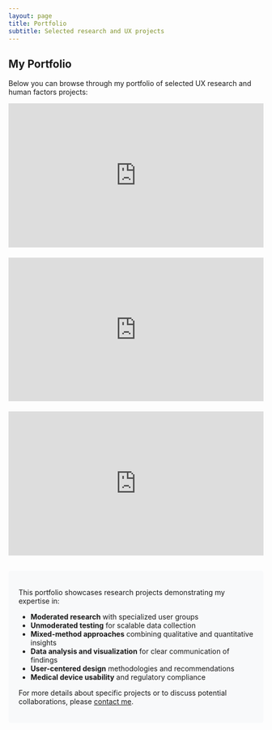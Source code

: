```yaml
---
layout: page
title: Portfolio
subtitle: Selected research and UX projects
---
```


## My Portfolio

Below you can browse through my portfolio of selected UX research and human factors projects:

<div class="portfolio-container">
  <div class="embed-responsive embed-responsive-16by9 mb-4">
    <iframe class="embed-responsive-item" src="https://docs.google.com/presentation/d/10SOJTjEDfZehtc9RurXNt3WE9oF5AHcQNurLejZT-60/embed?start=false&loop=false&delayms=3000" frameborder="0" allowfullscreen="true" mozallowfullscreen="true" webkitallowfullscreen="true"></iframe>
  </div>
  
  <div class="embed-responsive embed-responsive-16by9 mb-4">
    <iframe class="embed-responsive-item" src="https://docs.google.com/presentation/d/1tqirth_FFt9gmExEyhfz_WwVCWq42oG0HeQ-KzO9c9w/embed?start=false&loop=false&delayms=3000" frameborder="0" allowfullscreen="true" mozallowfullscreen="true" webkitallowfullscreen="true"></iframe>
  </div>
  
  <div class="embed-responsive embed-responsive-16by9 mb-4">
    <iframe class="embed-responsive-item" src="https://docs.google.com/presentation/d/1DZjzn1yR5JlpqitYAgi2HL6Ktr8TT-I68GiCVxUAC4o/embed?start=false&loop=false&delayms=3000" frameborder="0" allowfullscreen="true" mozallowfullscreen="true" webkitallowfullscreen="true"></iframe>
  </div>
</div>

<div class="portfolio-description mt-4">
  <p>This portfolio showcases research projects demonstrating my expertise in:</p>
  <ul>
    <li><strong>Moderated research</strong> with specialized user groups</li>
    <li><strong>Unmoderated testing</strong> for scalable data collection</li>
    <li><strong>Mixed-method approaches</strong> combining qualitative and quantitative insights</li>
    <li><strong>Data analysis and visualization</strong> for clear communication of findings</li>
    <li><strong>User-centered design</strong> methodologies and recommendations</li>
    <li><strong>Medical device usability</strong> and regulatory compliance</li>
  </ul>
  
  <p class="mt-3">For more details about specific projects or to discuss potential collaborations, please <a href="mailto:asnair@udel.edu">contact me</a>.</p>
</div>

<style>
.portfolio-container {
  margin-bottom: 30px;
}

.embed-responsive {
  position: relative;
  display: block;
  width: 100%;
  padding: 0;
  overflow: hidden;
  margin-bottom: 20px;
}

.embed-responsive::before {
  display: block;
  content: "";
  padding-top: 56.25%;
}

.embed-responsive .embed-responsive-item,
.embed-responsive iframe {
  position: absolute;
  top: 0;
  bottom: 0;
  left: 0;
  width: 100%;
  height: 100%;
  border: 0;
}

.portfolio-description {
  background-color: #f8f9fa;
  padding: 20px;
  border-radius: 5px;
  margin-top: 20px;
}
</style>